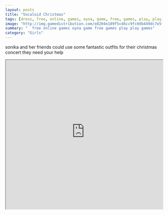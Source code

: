 ```yaml
---
layout: posts
title: "Vocaloid Christmas"
tags: [dress, free, online, games, oyna, game, free, games, play, play, games]
image: "http://img.gamedistribution.com/e8204e189f5c46cc9fc0db449dc7e5f4.jpg"
summary: "  free online games oyna game free games play play games"
category: "Girls"
---
```


sonika and her friends could use some fantastic outfits for their christmas concert they need your help

<iframe width="100%" height="480px;" src="http://flash.gamedistribution.com?game=e8204e189f5c46cc9fc0db449dc7e5f4"></iframe>